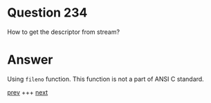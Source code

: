 
# Question 234



How to get the descriptor from stream?


# Answer



Using `fileno` function. This function is not a part of ANSI C standard.


[prev](233.md) +++ [next](235.md)
